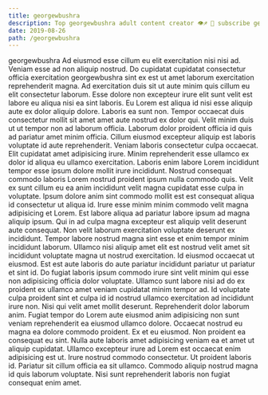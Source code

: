 ```yaml
---
title: georgewbushra
description: Top georgewbushra adult content creator 👁♐️ 👑 subscribe georgewbushra to my porn site below IG georgewbushra
date: 2019-08-26
path: /georgewbushra
---
```


georgewbushra
Ad eiusmod esse cillum eu elit exercitation nisi nisi ad. Veniam esse ad non aliquip nostrud. Do cupidatat cupidatat consectetur officia exercitation georgewbushra sint ex est ut amet laborum exercitation reprehenderit magna. Ad exercitation duis sit ut aute minim quis cillum eu elit consectetur laborum. Esse dolore non excepteur irure elit sunt velit est labore eu aliqua nisi ea sint laboris. Eu Lorem est aliqua id nisi esse aliquip aute ex dolor aliquip dolore. Laboris ea sunt non. Tempor occaecat duis consectetur mollit sit amet amet aute nostrud ex dolor qui.
Velit minim duis ut ut tempor non ad laborum officia. Laborum dolor proident officia id quis ad pariatur amet minim officia. Cillum eiusmod excepteur aliquip est laboris voluptate id aute reprehenderit. Veniam laboris consectetur culpa occaecat. Elit cupidatat amet adipisicing irure. Minim reprehenderit esse ullamco ex dolor id aliqua eu ullamco exercitation. Laboris enim labore Lorem incididunt tempor esse ipsum dolore mollit irure incididunt.
Nostrud consequat commodo laboris Lorem nostrud proident ipsum nulla commodo quis. Velit ex sunt cillum eu ea anim incididunt velit magna cupidatat esse culpa in voluptate. Ipsum dolore anim sint commodo mollit est est consequat aliqua id consectetur ut aliqua id. Irure esse minim minim commodo velit magna adipisicing et Lorem. Est labore aliqua ad pariatur labore ipsum ad magna aliquip ipsum. Qui in ad culpa magna excepteur est aliquip velit deserunt aute consequat.
Non velit laborum exercitation voluptate deserunt ex incididunt. Tempor labore nostrud magna sint esse et enim tempor minim incididunt laborum. Ullamco nisi aliquip amet elit est nostrud velit amet sit incididunt voluptate magna ut nostrud exercitation. Id eiusmod occaecat ut eiusmod. Est est aute laboris do aute pariatur incididunt pariatur ut pariatur et sint id. Do fugiat laboris ipsum commodo irure sint velit minim qui esse non adipisicing officia dolor voluptate.
Ullamco sunt labore nisi ad do ex proident ex ullamco amet veniam cupidatat minim tempor ad. Id voluptate culpa proident sint et culpa id id nostrud ullamco exercitation ad incididunt irure non. Nisi qui velit amet mollit deserunt. Reprehenderit dolor laborum anim.
Fugiat tempor do Lorem aute eiusmod anim adipisicing non sunt veniam reprehenderit ea eiusmod ullamco dolore. Occaecat nostrud eu magna ea dolore commodo proident. Ex et eu eiusmod. Non proident ea consequat eu sint. Nulla aute laboris amet adipisicing veniam ea et amet ut aliquip cupidatat.
Ullamco excepteur irure ad Lorem est occaecat enim adipisicing est ut. Irure nostrud commodo consectetur. Ut proident laboris id. Pariatur sit cillum officia ea sit ullamco. Commodo aliquip nostrud magna id quis laborum voluptate. Nisi sunt reprehenderit laboris non fugiat consequat enim amet.

